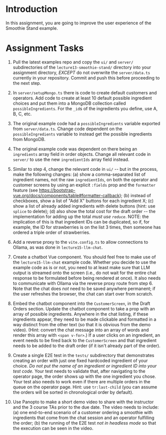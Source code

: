 # Introduction

In this assignment, you are going to improve the user experience of the Smoothie Stand example.

# Assignment Tasks

1. Pull the latest examples repo and copy the `ui/` and `server/` subdirectories of the `lecture13-smoothie-stand/` directory into your assignment directory, *EXCEPT* do not overwrite the `server/data.ts` currently in your repository. Commit and push this before proceeding to the next step. 

2. In `server/setupMongo.ts` there is code to create default customers and operators. Add code to create at least 10 default possible ingredient choices and put them into a MongoDB collection called `possibleIngredients`. For the `_id`s of the ingredients you define, use A, B, C, etc.

3. The original example code had a `possibleIngredients` variable exported from `server/data.ts`. Change code dependent on the `possibleIngredients` variable to instead get the possible ingredients from MongoDB.

4. The original example code was dependent on there being an `ingredients` array field in order objects. Change all relevant code in `server/` to use the new `ingredientIds` array field instead. 

5. Similar to step 4, change the relevant code in `ui/` -- but in the process, make the following changes: (a) show a comma-separated list of ingredient names, not the raw `ingredientIds`, on both the operator and customer screens by using an explicit `:fields` prop and the `formatter` feature (see https://bootstrap-vue.org/docs/components/table#formatter-callback); (b) instead of checkboxes, show a list of "Add X" buttons for each ingredient X; (c) show a list of already added ingredients with delete buttons (hint: use `splice` to delete); (d) also show the total cost for the draft order -- the implementation for adding up the total *must use `reduce`*. NOTE: the implication of this is that ingredient IDs can be duplicated, so if, for example, the ID for strawberries is on the list 3 times, then someone has ordered a triple order of strawberries.

6. Add a reverse proxy to the `vite.config.ts` to allow connections to Ollama, as was done in `lecture15-llm-chat`.

7. Create a chatbot Vue component. You should feel free to make use of the `lecture15-llm-chat` example code. Whether you decide to use the example code as is or not, you need to at least make sure that LLM output is streamed onto the screen (i.e., do not wait for the entire chat response to be formulated before being rendered at once). It also needs to communicate with Ollama via the reverse proxy route from step 6. Note that the chat does *not* need to be saved anywhere permanent; if the user refreshes the browser, the chat can start over from scratch.

8. Embed the chatbot component into the `CustomerScreen`, in the Draft Orders section. Update the chatbot component to take a prop with an array of possible ingredients. Anywhere in the chat listing, if these ingredients appear, they need to be made clickable and formatted in a way distinct from the other text (so that it is obvious from the demo video). (Hint: convert the chat message into an array of words and render this array with `<span v-for>`.) If a user clicks on an ingredient, an event needs to be fired back to the `CustomerScreen` and that ingredient needs to be added to the draft order (if it isn't already part of the order).

9. Create a single E2E test in the `tests/` subdirectory that demonstrates creating an order with just one fixed hardcoded ingredient of your choice. *Do not put the name of an ingredient or ingredient ID into your test code.* Your test needs to validate that, after navigating to the operator page, the order shows up with the one ingredient you chose. Your test also needs to work even if there are multiple orders in the queue on the operator page. Hint: use `tr:last-child` (you can assume the orders will be sorted in chronological order by default).

10. Use Panopto to make a short demo video to share with the instructor and the 3 course TAs prior to the due date. The video needs to include: (a) one end-to-end scenario of a customer ordering a smoothie with ingredients that come from the chat session and an operator fulfilling the order; (b) the running of the E2E test *not in headless mode* so that the execution can be seen in the video. 